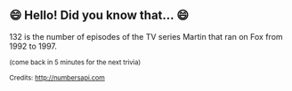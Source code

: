 ## 😄 Hello! Did you know that... 😄
132 is the number of episodes of the TV series Martin that ran on Fox from 1992 to 1997.

<sup>(come back in 5 minutes for the next trivia)</sup>


<sup>Credits: http://numbersapi.com</sup>
